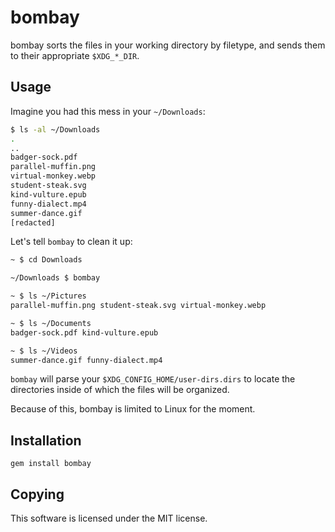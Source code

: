 # bombay

bombay sorts the files in your working directory by filetype, and
sends them to their appropriate `$XDG_*_DIR`.

## Usage

Imagine you had this mess in your `~/Downloads`:

```bash
$ ls -al ~/Downloads
.
..
badger-sock.pdf
parallel-muffin.png
virtual-monkey.webp
student-steak.svg
kind-vulture.epub
funny-dialect.mp4
summer-dance.gif
[redacted]
```

Let's tell `bombay` to clean it up:

```bash
~ $ cd Downloads

~/Downloads $ bombay

~ $ ls ~/Pictures
parallel-muffin.png student-steak.svg virtual-monkey.webp

~ $ ls ~/Documents
badger-sock.pdf kind-vulture.epub

~ $ ls ~/Videos
summer-dance.gif funny-dialect.mp4
```

`bombay` will parse your `$XDG_CONFIG_HOME/user-dirs.dirs` to locate
the directories inside of which the files will be organized.

Because of this, bombay is limited to Linux for the moment.

## Installation

```
gem install bombay
```

## Copying

This software is licensed under the MIT license.
